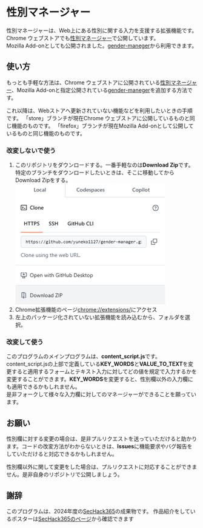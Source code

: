 # 性別マネージャー

性別マネージャーは、Web上にある性別に関する入力を支援する拡張機能です。
Chrome ウェブストアでも[性別マネージャー](https://chromewebstore.google.com/detail/%E6%80%A7%E5%88%A5%E3%83%9E%E3%83%8D%E3%83%BC%E3%82%B8%E3%83%A3%E3%83%BC/kofifkdfnmaaolbcpijnmpihdboaeejm)で公開しています。<br>
Mozilla Add-onとしても公開されました。[gender-maneger](https://addons.mozilla.org/ja/firefox/addon/gender-maneger/)から利用できます。

## 使い方
もっとも手軽な方法は、Chrome ウェブストアに公開されている[性別マネージャー](https://chromewebstore.google.com/detail/%E6%80%A7%E5%88%A5%E3%83%9E%E3%83%8D%E3%83%BC%E3%82%B8%E3%83%A3%E3%83%BC/kofifkdfnmaaolbcpijnmpihdboaeejm)、Mozilla Add-onと指定公開されている[gender-maneger](https://addons.mozilla.org/ja/firefox/addon/gender-maneger/)を追加する方法です。

これ以降は、Webストアへ更新されていない機能などを利用したいときの手順です。
「store」ブランチが現在Chrome ウェブストアに公開しているものと同じ機能のものです。
「firefox」ブランチが現在Mozilla Add-onとして公開しているものと同じ機能のものです。

### 改変しないで使う
1. このリポジトリをダウンロードする。一番手軽なのは**Download Zip**です。特定のブランチをダウンロードしたいときは、そこに移動してからDownload Zipをする。<br>
![DawnloadZip](src/downloadZip.png)
1. Chrome拡張機能のページ[chrome://extensions/](chrome://extensions/)にアクセス
1. 左上のパッケージ化されていない拡張機能を読み込むから、フォルダを選択。

### 改変して使う
このプログラムのメインプログラムは、**content_script.js**です。  
content_script.jsの上部で定義している**KEY_WORDS**と**VALUE_TO_TEXT**を変更すると適用するフォームとテキスト入力に対してどの値を規定で入力するかを変更することができます。**KEY_WORDS**を変更すると、性別欄以外の入力欄にも適用できるかもしれません。  
是非フォークして様々な入力欄に対してのマネージャーができることを願っています。

## お願い
性別欄に対する変更の場合は、是非プルリクエストを送っていただけると助かります。コードの改変方法がわからないときは、**Issues**に機能要求やバグ報告をしていただけると対応できるかもしれません。

性別欄以外に関して変更をした場合は、プルリクエストに対応することができません。是非自身のリポジトリで公開しましょう。

## 謝辞
このプログラムは、2024年度の[SecHack365](https://sechack365.nict.go.jp/)の成果物です。
作品紹介をしているポスターは[SecHack365のページ](https://sechack365.nict.go.jp/achievement/2024/#area_13C)から確認できます